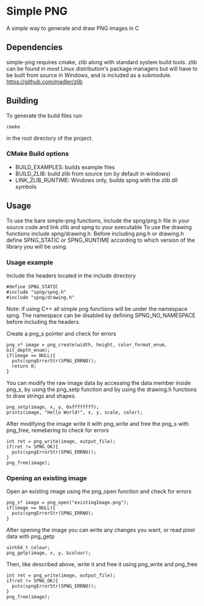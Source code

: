 # Simple PNG
A simple way to generate and draw PNG images in C

## Dependencies

simple-png requires cmake, zlib along with standard system build tools.
zlib can be found in most Linux distribution's package managers but will have to be built from source in Windows, and is included as a submodule.
https://github.com/madler/zlib

## Building

To generate the build files run:
```
cmake .
```
in the root directory of the project.

### CMake Build options

- BUILD_EXAMPLES: builds example files
- BUILD_ZLIB: build zlib from source (on by default in windows)
- LINK_ZLIB_RUNTIME: Windows only, builds spng with the zlib dll symbols

## Usage

To use the bare simple-png functions, include the spng/png.h file in your source code and link zlib and spng to your executable
To use the drawing functions include spng/drawing.h.
Before including png.h or drawing.h define SPNG_STATIC or SPNG_RUNTIME according to which version of the library you will be using.

### Usage example

Include the headers located in the include directory
```
#define SPNG_STATIC
#include "spng/spng.h"
#include "spng/drawing.h"
```
Note: if using C++ all simple png functions will be under the namespace spng. The namespace can be disabled by defining SPNG_NO_NAMESPACE before including the headers.

Create a png_s pointer and check for errors
```
png_s* image = png_create(width, height, color_format_enum, bit_depth_enum);
if(image == NULL){
  puts(spngErrorStr(SPNG_ERRNO));
  return 0;
}
```
You can modify the raw image data by accessing the data member inside png_s, by using the png_setp function and by using the drawing.h functions to draw strings and shapes.
```
png_setp(image, x, y, 0xffffffff);
prints(image, "Hello World!", x, y, scale, color);
```
After modifying the image write it with png_write and free the png_s with png_free, remebering to check for errors
```
int ret = png_write(image, output_file);
if(ret != SPNG_OK){
  puts(spngErrorStr(SPNG_ERRNO));
}
png_free(image);
```

### Opening an existing image

Open an existing image using the png_open function and check for errors
```
png_s* image = png_open("existingImage.png");
if(image == NULL){
  puts(spngErrorStr(SPNG_ERRNO);
}
```
After opening the image you can write any changes you want, or read pixel data with png_getp
```
uint64_t colour;
png_getp(image, x, y, &colour);
```
Then, like described above, write it and free it using png_write and png_free
```
int ret = png_write(image, output_file);
if(ret != SPNG_OK){
  puts(spngErrorStr(SPNG_ERRNO));
}
png_free(image);
```
